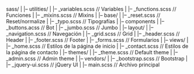 sass/
|
|– utilities/
|   |– _variables.scss  // Variables
|   |– _functions.scss  // Funciones
|   |– _mixins.scss     // Mixins
|
|– base/
|   |– _reset.scss      // Reset/normalize
|   |– _typo.scss       // Tipografías
|
|– components
|   |– _buttons.acss    // Bot
|   |– _jumbo.scss      // Jumbo
|
|– layout/
|   |– _navigation.scss   // Navegación
|   |– _grid.scss         // Grid
|   |– _header.scss       // Header
|   |– _footer.scss       // Footer
|   |– _forms.scss        // Formularios
|
|– views/
|   |– _home.scss         // Estilos de la página de inicio
|   |– _contact.scss      // Estilos de la página de contacto
|
|– themes/
|   |– _theme.scss        // Default theme
|   |– _admin.scss        // Admin theme
|
|– vendors/
|   |– _bootstrap.scss    // Bootstrap
|   |– _jquery-ui.scss    // jQuery UI
|
|– main.scss              // Archivo principal